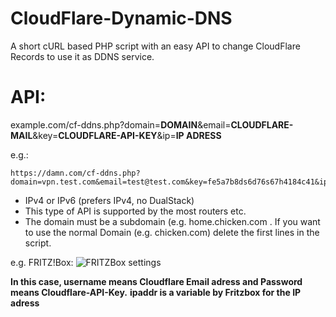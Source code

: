 # CloudFlare-Dynamic-DNS
A short cURL based PHP script with an easy API to change CloudFlare Records to use it as DDNS service.

# API:
example.com/cf-ddns.php?domain=**DOMAIN**&email=**CLOUDFLARE-MAIL**&key=**CLOUDFLARE-API-KEY**&ip=**IP ADRESS**

e.g.:
```
https://damn.com/cf-ddns.php?domain=vpn.test.com&email=test@test.com&key=fe5a7b8ds6d76s67h4184c41&ip=23.45.86.54
```
- IPv4 or IPv6 (prefers IPv4, no DualStack)
- This type of API is supported by the most routers etc.
- The domain must be a subdomain (e.g. home.chicken.com . If you want to use the normal Domain (e.g. chicken.com) delete the first lines in the script.

e.g. FRITZ!Box:
![FRITZBox settings](http://i.imgur.com/wfL4yKU.jpg)

**In this case, username means Cloudflare Email adress and Password means Cloudflare-API-Key.**
**ipaddr is a variable by Fritzbox for the IP adress**
